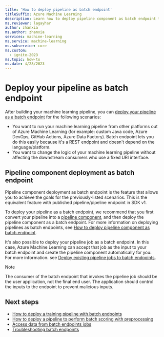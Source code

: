 ```yaml
---
title: 'How to deploy pipeline as batch endpoint'
titleSuffix: Azure Machine Learning
description: Learn how to deploy pipeline component as batch endpoint to trigger the pipeline using REST endpoint
ms.reviewer: lagayhar
author: zhanxia
ms.author: zhanxia
services: machine-learning
ms.service: machine-learning
ms.subservice: core
ms.custom:
  - ignite-2023
ms.topic: how-to
ms.date: 4/28/2023
---
```

# Deploy your pipeline as batch endpoint 

After building your machine learning pipeline, you can [deploy your pipeline as a batch endpoint](./concept-endpoints-batch.md#pipeline-component-deployment) for the following scenarios:

- You want to run your machine learning pipeline from other platforms out of Azure Machine Learning (for example: custom Java code, Azure DevOps, GitHub Actions, Azure Data Factory). Batch endpoint lets you do this easily because it's a REST endpoint and doesn't depend on the language/platform.
- You want to change the logic of your machine learning pipeline without affecting the downstream consumers who use a fixed URI interface.

## Pipeline component deployment as batch endpoint

Pipeline component deployment as batch endpoint is the feature that allows you to achieve the goals for the previously-listed scenarios. This is the equivalent feature with published pipeline/pipeline endpoint in SDK v1.

To deploy your pipeline as a batch endpoint, we recommend that you first convert your pipeline into a [pipeline component](./how-to-use-pipeline-component.md), and then deploy the pipeline component as a batch endpoint. For more information on deploying pipelines as batch endpoints, see [How to deploy pipeline component as batch endpoint](how-to-use-batch-pipeline-deployments.md).

It's also possible to deploy your pipeline job as a batch endpoint. In this case, Azure Machine Learning can accept that job as the input to your batch endpoint and create the pipeline component automatically for you. For more information. see [Deploy existing pipeline jobs to batch endpoints](how-to-use-batch-pipeline-from-job.md).

> [!NOTE]
> The consumer of the batch endpoint that invokes the pipeline job should be the user application, not the final end user. The application should control the inputs to the endpoint to prevent malicious inputs.

## Next steps

- [How to deploy a training pipeline with batch endpoints](how-to-use-batch-training-pipeline.md)
- [How to deploy a pipeline to perform batch scoring with preprocessing](how-to-use-batch-scoring-pipeline.md)
- [Access data from batch endpoints jobs](how-to-access-data-batch-endpoints-jobs.md)
- [Troubleshooting batch endpoints](how-to-troubleshoot-batch-endpoints.md)
